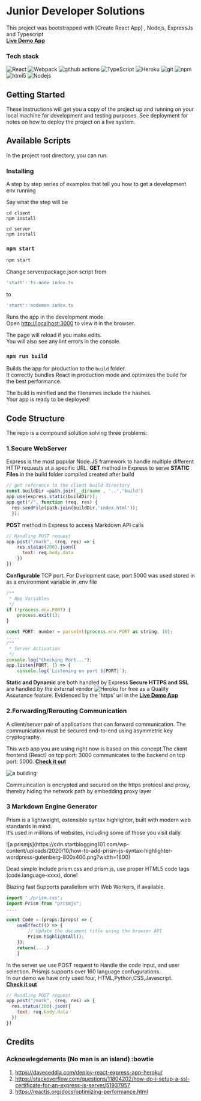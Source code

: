# Junior Developer Solutions


<p>
This project was bootstrapped with [Create React App] , Nodejs, ExpressJs and Typescript </br> 
<a href="https://pesapaldev.herokuapp.com/"><b>Live Demo App</b></a>
<h3>Tech stack</h3>
<p>
  <img alt="React" src="https://img.shields.io/badge/-React-45b8d8?style=flat-square&logo=react&logoColor=white" />
  <img alt="Webpack" src="https://img.shields.io/badge/-Webpack-8DD6F9?style=flat-square&logo=webpack&logoColor=white" />
  <img alt="github actions" src="https://img.shields.io/badge/-Github_Actions-2088FF?style=flat-square&logo=github-actions&logoColor=white" />
  <img alt="TypeScript" src="https://img.shields.io/badge/-TypeScript-007ACC?style=flat-square&logo=typescript&logoColor=white" />
  <img alt="Heroku" src="https://img.shields.io/badge/-Heroku-430098?style=flat-square&logo=heroku&logoColor=white" />
  <img alt="git" src="https://img.shields.io/badge/-Git-F05032?style=flat-square&logo=git&logoColor=white" /> 
  <img alt="npm" src="https://img.shields.io/badge/-NPM-CB3837?style=flat-square&logo=npm&logoColor=white" />
  <img alt="html5" src="https://img.shields.io/badge/-HTML5-E34F26?style=flat-square&logo=html5&logoColor=white" />
  <img alt="Nodejs" src="https://img.shields.io/badge/-Nodejs-43853d?style=flat-square&logo=Node.js&logoColor=white" />
</p>

## Getting Started

These instructions will get you a copy of the project up and running on your local machine for development and testing purposes. See deployment for notes on how to deploy the project on a live system.

## Available Scripts

In the project root directory, you can run:

### Installing

A step by step series of examples that tell you how to get a development env running

Say what the step will be

```
cd client
npm install
```

```
cd server
npm install
```

### `npm start`

```javascript
npm start
```
Change server/package.json script from 
```javascript
'start':'ts-node index.ts
```
to
```javascript
'start':'nodemon index.ts
```

Runs the app in the development mode.\
Open [http://localhost:3000](http://localhost:3000) to view it in the browser.

The page will reload if you make edits.\
You will also see any lint errors in the console.

### `npm run build`

Builds the app for production to the `build` folder.\
It correctly bundles React in production mode and optimizes the build for the best performance.

The build is minified and the filenames include the hashes.\
Your app is ready to be deployed!

## Code Structure
The repo is a compound solution solving three problems:


### 1.Secure WebServer
Express is the most popular Node.JS framework to handle multiple different HTTP requests at a specific URL.
<b>GET</b> method in Express to serve <b>STATIC Files</b> in the build folder compiled created after build
```javascript
// get reference to the client build directory
const buildDir =path.join(__dirname , '..','build')
app.use(express.static(buildDir));
app.get("/", function (req, res) {
  res.sendFile(path.join(buildDir,'index.html'));
  });
```
<b>POST</b> method in Express to access Markdown API calls 
```javascript
// Handling POST request 
app.post("/mark", (req, res) => {
    res.status(200).json({
      text: req.body.data
    }) 
})
```
<b>Configurable</b> TCP port. For Dvelopment case, port 5000 was used stored in as a environment variable in .env file
```javascript
/**
 * App Variables
 */
if (!process.env.PORT) {
    process.exit(1);
}

const PORT: number = parseInt(process.env.PORT as string, 10);
.....
/**
 * Server Activation
 */
console.log("Checking Port...");
app.listen(PORT, () => {
    console.log(`Listening on port ${PORT}`);
```
<b>Static and Dynamic</b> are both handled by Express 
<b>Secure HTTPS and SSL</b> are handled by the external vendor <img alt="Heroku" src="https://img.shields.io/badge/-Heroku-430098?style=flat-square&logo=heroku&logoColor=white" /> for free as a Quality Assurance feature. Evidenced by the 'https' url in the <a href="https://pesapaldev.herokuapp.com/"><b>Live Demo App</b></a>

### 2.Forwarding/Rerouting Communication
<p> A client/server pair of applications that can forward communication. The communication must be secured end-to-end using asymmetric key cryptography.

This web app you are using right now is based on this concept.The client frontend (React) on tcp port: 3000 communicates to the backend on tcp port: 5000.
<a href="https://pesapaldev.herokuapp.com/#clientApp"><b>Check it out</b></a></p>

![a building](https://res.cloudinary.com/practicaldev/image/fetch/s--trIHyE7j--/c_imagga_scale,f_auto,fl_progressive,h_420,q_auto,w_1000/https://dev-to-uploads.s3.amazonaws.com/uploads/articles/y0rlzfwgr39e76gg8nsl.PNG)
<p>Commuincation is encrypted and secured on the https protocol and proxy, thereby hiding the network path by embedding proxy layer</p>


### 3 Markdown Engine Generator
<p>Prism is a lightweight, extensible syntax highlighter, built with modern web standards in mind.</br> It’s used in millions of websites, including some of those you visit daily.</p>
![a prismjs](https://cdn.startblogging101.com/wp-content/uploads/2020/10/how-to-add-prism-js-syntax-highlighter-wordpress-gutenberg-800x400.png?width=1600)
<p>Dead simple
Include prism.css and prism.js, use proper HTML5 code tags (code.language-xxxx), done!</p>
<p>Blazing fast
Supports parallelism with Web Workers, if available.</p>

```javascript
import './prism.css';
import Prism from "prismjs";
....

const Code = (props:Iprops) => {
    useEffect(() => {
        // Update the document title using the browser API
        Prism.highlightAll();
    });
    return(....)
    }
  ```
  <p> In the server we use POST request to Handle the code input, and user selection. Prismjs supports over 160 language confugurations.</br>
  In our demo we have only used four, HTML,Python,CSS,Javascript. </br>
  <a href="https://pesapaldev.herokuapp.com/#faq"><b>Check it out</b></a></p>
 
  ```javascript
// Handling POST request 
app.post("/mark", (req, res) => {
    res.status(200).json({
      text: req.body.data
    }) 
})
```
## Credits
### Acknowlegdements (No man is an island)  :bowtie
1. https://daveceddia.com/deploy-react-express-app-heroku/
2. https://stackoverflow.com/questions/11804202/how-do-i-setup-a-ssl-certificate-for-an-express-js-server/51937957
3. https://reactjs.org/docs/optimizing-performance.html

